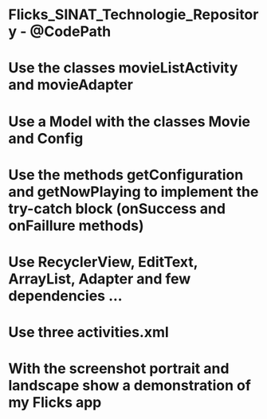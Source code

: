 # Flicks_SINAT_Technologie_Repository - @CodePath
# Use the classes movieListActivity and movieAdapter
# Use a Model with the classes Movie and Config
# Use the methods getConfiguration and getNowPlaying to implement the try-catch block (onSuccess and onFaillure methods)
# Use RecyclerView, EditText, ArrayList, Adapter and few dependencies ...
# Use three activities.xml
# With the screenshot portrait and landscape show a demonstration of my Flicks app
